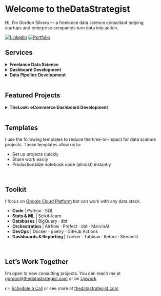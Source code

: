 # Welcome to theDataStrategist

Hi, I'm Gordon Silvera — a freelance data science consultant helping startups and enterprise companies turn data into action.

[![LinkedIn](https://img.shields.io/badge/-LinkedIn-blue?style=flat&logo=linkedin)](https://www.linkedin.com/in/gordonsilvera)
[![Portfolio](https://img.shields.io/badge/-Portfolio-black?style=flat&logo=github)]([https://yourportfolio.com](https://github.com/the-datastrategist/.github/edit/main/README.md))


## Services

<details>
  <summary><b>Freelance Data Science</b></summary>

  I've worked as a data scientist for companies including<br>
  
  <img src="https://upload.wikimedia.org/wikipedia/commons/2/26/Spotify_logo_with_text.svg" alt="Spotify" height="30"/><br>
  <b>Senior Data Scientist</b> @ Spotify<br><br>
  
  <img src="https://upload.wikimedia.org/wikipedia/commons/f/fa/Indeed_logo.png" alt="Indeed" height="30"/><br>
  <b>Senior Product Scientist</b> @ Indeed<br><br>
  
  <img src="images/logos/cirkul-seeklogo-2.svg" alt="Cirkul" height="30"/><br>
  <b>Data Science Consultant</b> @ Cirkul<br><br>
  
  <img src="images/logos/digitas-seeklogo.png" alt="Digitas" height="30"/><br>
  <b>Data Scientist</b> @ Digitas<br><br>

</details>

<details>
  <summary><b>Dashboard Development</b></summary>

  We will build and maintain custom dashboards for your organization
  - Example 1
  - Example 2
  - Example 3

</details>

<details>
  <summary><b>Data Pipeline Development</b></summary>

  We will build and maintain data pipelines for your organization
  - Example 1
  - Example 2
  - Example 3

</details>

<br>

## Featured Projects

<details>
  <summary><b>TheLook: eCommerce Dashboard Development</b></summary>

  We build data pipelines and dashboards using best-in-class services such as Fivetran, Google BigQuery, dbt, and Looker. 
  We combine this with strategic frameworks to ensure the data, metrics, and dashboards are properly understood across the business.
  
  In this project, we use data from a fictitious e-commerce company, TheLook, to build the technical and strategic components below. 
  The source data are publicly available from Google.

  <img src="images/thelook_company_metrics_dashboard_2.png" width="50%" />

  __Deliverables__ 
  - [Project Brief | Google Sheets](https://docs.google.com/document/d/1lKgfRu8e3j__711EazlMn1VUS68wOilqYVmDALAmbTQ/edit?usp=sharing). A summary of the work to complete. I create a project brief for every project.
  - [Company Metrics Dashboard | Looker Studio](https://lookerstudio.google.com/reporting/44a538de-96fc-4af6-a534-33f5090634b3). A simple executive summary for business performance.
  - [Data Pipeline | dbt + BigQuery](https://github.com/the-datastrategist/thelook-ecommerce). The data pipeline that sources the Company Metrics Dashboard.

  __TODO__
  - Add dashboard image
  - Add links to deliverables
  - Complete Company Metrics dashboard
  - Improve visualizations in Company Metrics dashboard
  - Move dbt pipeline to poetry

</details>


<br>

## Templates

I use the following templates to reduce the time-to-impact for data science projects.
These templates allow us to:
- Set up projects quickly
- Share work easily
- Productionalize notebook code (almost) instantly


<br>

## Toolkit

I focus on [Google Cloud Platform](https://cloud.google.com/) but can work with any data stack.

- __Code__ | Python · SQL
- __Stats & ML__ | Scikit-learn
- __Databases__ | BigQuery · dbt
- __Orchestration__ | Airflow · Prefect · dbt · MarvinAI
- __DevOps__ | Docker · poetry · GitHub Actions
- __Dashboards & Reporting__ | Looker · Tableau · Retool · Streamlit

<br>

## Let’s Work Together

I’m open to new consulting projects.
You can reach me at [gordon@thedatastrategist.com](mailto:gordon@thedatastrategist.com) or on [Upwork](https://www.upwork.com/freelancers/thedatastrategist).

👉 [Schedule a Call](https://calendly.com/gordon-silvera/thedatastrategist-initial-meeting) or see more at
[thedatastrategist.com](https://www.thedatastrategist.com).
